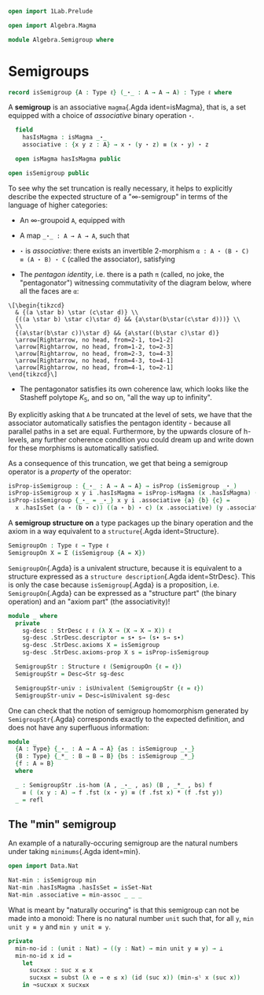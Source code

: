 ```agda
open import 1Lab.Prelude

open import Algebra.Magma

module Algebra.Semigroup where
```

<!--
```agda
private variable
  ℓ ℓ₁ : Level
  A : Type ℓ
```
-->



# Semigroups

```agda
record isSemigroup {A : Type ℓ} (_⋆_ : A → A → A) : Type ℓ where
```

A **semigroup** is an associative `magma`{.Agda ident=isMagma}, that is, a set
equipped with a choice of _associative_ binary operation `⋆`.

```agda
  field
    hasIsMagma : isMagma _⋆_
    associative : {x y z : A} → x ⋆ (y ⋆ z) ≡ (x ⋆ y) ⋆ z

  open isMagma hasIsMagma public

open isSemigroup public
```

To see why the set truncation is really necessary, it helps to
explicitly describe the expected structure of a "∞-semigroup" in terms
of the language of higher categories:

- An ∞-groupoid `A`, equipped with

- A map `_⋆_ : A → A → A`, such that

- `⋆` is _associative_: there exists an invertible 2-morphism `α : A ⋆
(B ⋆ C) ≡ (A ⋆ B) ⋆ C` (called the associator), satisfying

- The _pentagon identity_, i.e. there is a path `π` (called, no joke,
the "pentagonator") witnessing commutativity of the diagram below, where
all the faces are `α`:

~~~{.quiver .tall-2}
\[\begin{tikzcd}
  & {(a \star b) \star (c\star d)} \\
  {((a \star b) \star c)\star d} && {a\star(b\star(c\star d)))} \\
  \\
  {(a\star(b\star c))\star d} && {a\star((b\star c)\star d)}
  \arrow[Rightarrow, no head, from=2-1, to=1-2]
  \arrow[Rightarrow, no head, from=1-2, to=2-3]
  \arrow[Rightarrow, no head, from=2-3, to=4-3]
  \arrow[Rightarrow, no head, from=4-3, to=4-1]
  \arrow[Rightarrow, no head, from=4-1, to=2-1]
\end{tikzcd}\]
~~~

- The pentagonator satisfies its own coherence law, which looks like the
Stasheff polytope $K_5$, and so on, "all the way up to infinity".

By explicitly asking that `A` be truncated at the level of sets, we have
that the associator automatically satisfies the pentagon identity -
because all parallel paths in a set are equal. Furthermore, by the
upwards closure of h-levels, any further coherence condition you could
dream up and write down for these morphisms is automatically satisfied.

As a consequence of this truncation, we get that being a semigroup
operator is a _property_ of the operator:

```agda
isProp-isSemigroup : {_⋆_ : A → A → A} → isProp (isSemigroup _⋆_)
isProp-isSemigroup x y i .hasIsMagma = isProp-isMagma (x .hasIsMagma) (y .hasIsMagma) i
isProp-isSemigroup {_⋆_ = _⋆_} x y i .associative {a} {b} {c} =
  x .hasIsSet (a ⋆ (b ⋆ c)) ((a ⋆ b) ⋆ c) (x .associative) (y .associative) i
```

A **semigroup structure on** a type packages up the binary operation and
the axiom in a way equivalent to a `structure`{.Agda ident=Structure}.

```agda
SemigroupOn : Type ℓ → Type ℓ
SemigroupOn X = Σ (isSemigroup {A = X})
```

`SemigroupOn`{.Agda} is a univalent structure, because it is equivalent
to a structure expressed as a `structure description`{.Agda
ident=StrDesc}. This is only the case because `isSemigroup`{.Agda} is a
proposition, i.e.  `SemigroupOn`{.Agda} can be expressed as a "structure
part" (the binary operation) and an "axiom part" (the associativity)!

```agda
module _ where
  private
    sg-desc : StrDesc ℓ ℓ (λ X → (X → X → X)) ℓ
    sg-desc .StrDesc.descriptor = s∙ s→ (s∙ s→ s∙)
    sg-desc .StrDesc.axioms X = isSemigroup
    sg-desc .StrDesc.axioms-prop X s = isProp-isSemigroup

  SemigroupStr : Structure ℓ (SemigroupOn {ℓ = ℓ})
  SemigroupStr = Desc→Str sg-desc

  SemigroupStr-univ : isUnivalent (SemigroupStr {ℓ = ℓ})
  SemigroupStr-univ = Desc→isUnivalent sg-desc
```

One can check that the notion of semigroup homomorphism generated by
`SemigroupStr`{.Agda} corresponds exactly to the expected definition,
and does not have any superfluous information:

```agda
module _
  {A : Type} {_⋆_ : A → A → A} {as : isSemigroup _⋆_}
  {B : Type} {_*_ : B → B → B} {bs : isSemigroup _*_}
  {f : A ≃ B}
  where

  _ : SemigroupStr .is-hom (A , _⋆_ , as) (B , _*_ , bs) f
    ≡ ( (x y : A) → f .fst (x ⋆ y) ≡ (f .fst x) * (f .fst y))
  _ = refl
```


## The "min" semigroup

An example of a naturally-occuring semigroup are the natural numbers
under taking `minimums`{.Agda ident=min}.

```agda
open import Data.Nat

Nat-min : isSemigroup min
Nat-min .hasIsMagma .hasIsSet = isSet-Nat
Nat-min .associative = min-assoc _ _ _
```

What is meant by "naturally occuring" is that this semigroup can not be
made into a monoid: There is no natural number `unit` such that, for all
`y`, `min unit y ≡ y` and `min y unit ≡ y`.

```agda
private
  min-no-id : (unit : Nat) → ((y : Nat) → min unit y ≡ y) → ⊥
  min-no-id x id =
    let
      sucx≤x : suc x ≤ x
      sucx≤x = subst (λ e → e ≤ x) (id (suc x)) (min-≤ˡ x (suc x))
    in ¬sucx≤x x sucx≤x
```

